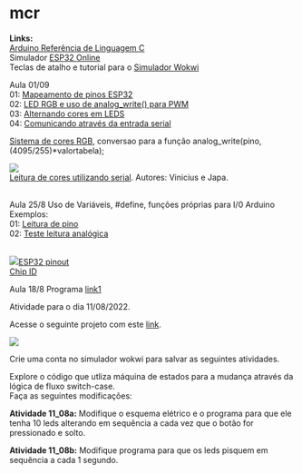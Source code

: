 # mcr
<b>Links:</b><BR>
<a href=https://www.arduino.cc/reference/pt/>Arduino Referência de Linguagem C</a><BR>
Simulador <a href=https://wokwi.com/projects/new/esp32>ESP32 Online</a>
<BR>
Teclas de atalho e tutorial para o <a href=https://docs.wokwi.com/pt-BR/guides/diagram-editor> Simulador Wokwi</a>

Aula 01/09
<BR>01: <a href=https://wokwi.com/projects/341561728616628819>Mapeamento de pinos ESP32</a>
<BR>02: <a href=https://wokwi.com/projects/341562296506516051>LED RGB e uso de analog_write() para PWM</a>
<BR>03: <a href=https://wokwi.com/projects/341562149868405330>Alternando cores em LEDS</a>
<BR>04: <a href=https://wokwi.com/projects/341561853822894674>Comunicando através da entrada serial</a>
<P><a href=http://www.cdme.im-uff.mat.br/matrix/matrix-html/matrix_color_cube/matrix_color_cube_br.html>Sistema de cores RGB</a>, conversao para a função analog_write(pino,(4095/255)*valortabela);
<P> <a href=https://wokwi.com/projects/341698810319209042><img src=https://github.com/mchavesferreira/mcr/blob/main/imagens/leituraserial_rgb.png border=0><BR>Leitura de cores utilizando serial</a>. Autores: Vinicius e Japa.<BR><BR>

Aula 25/8 
Uso de Variáveis, #define, funções próprias para I/0 Arduino<BR>
Exemplos:
<BR>01: <a href=https://wokwi.com/projects/339670467067511378>Leitura de pino </a>
<bR>02: <a href=https://wokwi.com/projects/340963795998343762>Teste leitura analógica</a>

<br><a href=https://microcontrollerslab.com/wp-content/uploads/2019/02/ESP32-pinout-mapping.png target=_blank><img src=https://microcontrollerslab.com/wp-content/uploads/2019/02/ESP32-pinout-mapping.png>ESP32 pinout<a/>
<BR><a href=https://wokwi.com/projects/340959007153848914> Chip ID</a><BR>  
  
Aula 18/8   Programa <a href=https://wokwi.com/projects/340328764284076626> link1 </a>

Atividade para o dia 11/08/2022.

Acesse o seguinte projeto com este <a href=https://wokwi.com/projects/339673145686360659>link</a>.

<img src=https://raw.githubusercontent.com/mchavesferreira/mcr/main/imagens/leds_painel.png> <P>

Crie uma conta no simulador wokwi para salvar as seguintes atividades. <P>
Explore o código que utliza máquina de estados para a mudança através da lógica de fluxo switch-case. <BR> Faça as seguintes modificações:

<b>Atividade 11_08a:</b> Modifique o esquema elétrico e o programa para que ele tenha 10 leds alterando em sequência a cada vez que o botão for pressionado e solto.

<b>Atividade 11_08b:</b> Modifique programa para que os leds pisquem em sequência a cada 1 segundo.
